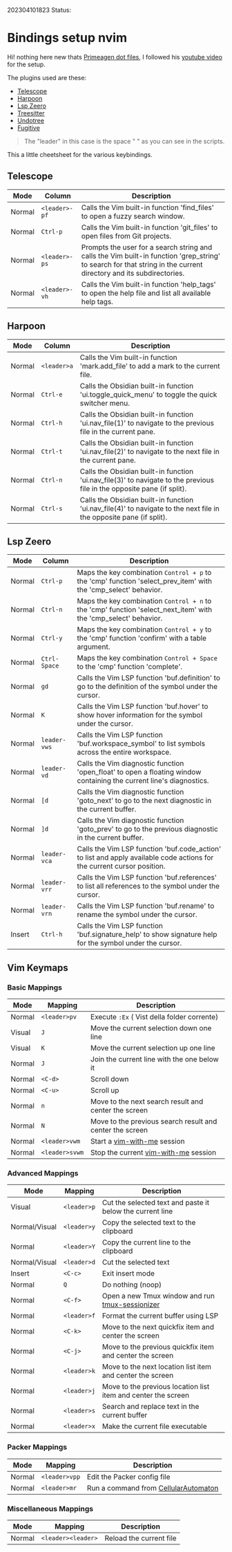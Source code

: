 202304101823
Status: 

# Bindings setup nvim

Hi!  nothing here new thats [Primeagen dot files](https://github.com/ThePrimeagen/init.lua), I followed his [youtube video](https://www.youtube.com/watch?v=w7i4amO_zaE) for the setup.

The plugins used are these:
- [Telescope](https://github.com/nvim-telescope/telescope.nvim)
- [Harpoon](https://github.com/ThePrimeagen/harpoon)
- [Lsp Zeero](https://github.com/VonHeikemen/lsp-zero.nvim)
- [Treesitter](https://github.com/nvim-treesitter/nvim-treesitter)
- [Undotree](https://github.com/mbbill/undotree)
- [Fugitive](https://github.com/tpope/vim-fugitive)

> The "leader" in this case is the space " " as you can see in the scripts.

This a little cheetsheet for the various keybindings.
## Telescope
| Mode | Column  | Description                                                                                                                      |
|------|---------|----------------------------------------------------------------------------------------------------------------------------------|
| Normal    | `<leader>-pf` | Calls the Vim built-in function 'find_files' to open a fuzzy search window.                                                       |
| Normal    | `Ctrl-p`     | Calls the Vim built-in function 'git_files' to open files from Git projects.                                                      |
| Normal    | `<leader>-ps` | Prompts the user for a search string and calls the Vim built-in function 'grep_string' to search for that string in the current directory and its subdirectories. |
| Normal    | `<leader>-vh` | Calls the Vim built-in function 'help_tags' to open the help file and list all available help tags.                               |


## Harpoon 

| Mode | Column   | Description                                                                                                                                 |
|------|----------|---------------------------------------------------------------------------------------------------------------------------------------------|
| Normal    | `<leader>a` | Calls the Vim built-in function 'mark.add_file' to add a mark to the current file.                                                            |
| Normal    | `Ctrl-e`      | Calls the Obsidian built-in function 'ui.toggle_quick_menu' to toggle the quick switcher menu.                                                |
| Normal    | `Ctrl-h`      | Calls the Obsidian built-in function 'ui.nav_file(1)' to navigate to the previous file in the current pane.                                   |
| Normal    | `Ctrl-t`      | Calls the Obsidian built-in function 'ui.nav_file(2)' to navigate to the next file in the current pane.                                       |
| Normal    | `Ctrl-n`      | Calls the Obsidian built-in function 'ui.nav_file(3)' to navigate to the previous file in the opposite pane (if split).                       |
| Normal    | `Ctrl-s`      | Calls the Obsidian built-in function 'ui.nav_file(4)' to navigate to the next file in the opposite pane (if split).                           |

## Lsp Zeero

| Mode | Column            | Description                                                                                                   |
| ---  |-------------------|---------------------------------------------------------------------------------------------------------------|
| Normal| `Ctrl-p`           | Maps the key combination `Control + p` to the 'cmp' function 'select_prev_item' with the 'cmp_select' behavior. |
| Normal | `Ctrl-n`           | Maps the key combination `Control + n` to the 'cmp' function 'select_next_item' with the 'cmp_select' behavior. |
| Normal | `Ctrl-y `          | Maps the key combination `Control + y` to the 'cmp' function 'confirm' with a table argument.                   |
| Normal | `Ctrl-Space`       | Maps the key combination `Control + Space` to the 'cmp' function 'complete'.                                  |
| Normal    | `gd`                | Calls the Vim LSP function 'buf.definition' to go to the definition of the symbol under the cursor.                    |
| Normal    | `K `                | Calls the Vim LSP function 'buf.hover' to show hover information for the symbol under the cursor.                       |
| Normal    | `leader-vws`        | Calls the Vim LSP function 'buf.workspace_symbol' to list symbols across the entire workspace.                          |
| Normal    | `leader-vd`         | Calls the Vim diagnostic function 'open_float' to open a floating window containing the current line's diagnostics.   |
| Normal    | `[d`                | Calls the Vim diagnostic function 'goto_next' to go to the next diagnostic in the current buffer.                       |
| Normal    | `]d`                | Calls the Vim diagnostic function 'goto_prev' to go to the previous diagnostic in the current buffer.                   |
| Normal    | `leader-vca `       | Calls the Vim LSP function 'buf.code_action' to list and apply available code actions for the current cursor position. |
| Normal    | `leader-vrr`        | Calls the Vim LSP function 'buf.references' to list all references to the symbol under the cursor.                       |
| Normal    | `leader-vrn`        | Calls the Vim LSP function 'buf.rename' to rename the symbol under the cursor.                                           |
| Insert    | `Ctrl-h`               | Calls the Vim LSP function 'buf.signature_help' to show signature help for the symbol under the cursor.                 |



## Vim Keymaps

### Basic Mappings

| Mode | Mapping | Description |
| --- | --- | --- |
| Normal | `<leader>pv` | Execute `:Ex` ( Vist della folder corrente) |
| Visual | `J` | Move the current selection down one line |
| Visual | `K` | Move the current selection up one line |
| Normal | `J` | Join the current line with the one below it |
| Normal | `<C-d>` | Scroll down |
| Normal | `<C-u>` | Scroll up |
| Normal | `n` | Move to the next search result and center the screen |
| Normal | `N` | Move to the previous search result and center the screen |
| Normal | `<leader>vwm` | Start a [vim-with-me](https://github.com/davidgranstrom/vim-with-me) session |
| Normal | `<leader>svwm` | Stop the current [vim-with-me](https://github.com/davidgranstrom/vim-with-me) session |

### Advanced Mappings

| Mode | Mapping | Description |
| --- | --- | --- |
| Visual | `<leader>p` | Cut the selected text and paste it below the current line |
| Normal/Visual | `<leader>y` | Copy the selected text to the clipboard |
| Normal | `<leader>Y` | Copy the current line to the clipboard |
| Normal/Visual | `<leader>d` | Cut the selected text |
| Insert | `<C-c>` | Exit insert mode |
| Normal | `Q` | Do nothing (noop) |
| Normal | `<C-f>` | Open a new Tmux window and run [tmux-sessionizer](https://github.com/jbnicolai/tmux-sessionizer) |
| Normal | `<leader>f` | Format the current buffer using LSP |
| Normal | `<C-k>` | Move to the next quickfix item and center the screen |
| Normal | `<C-j>` | Move to the previous quickfix item and center the screen |
| Normal | `<leader>k` | Move to the next location list item and center the screen |
| Normal | `<leader>j` | Move to the previous location list item and center the screen |
| Normal | `<leader>s` | Search and replace text in the current buffer |
| Normal | `<leader>x` | Make the current file executable |

### Packer Mappings

| Mode | Mapping | Description |
| --- | --- | --- |
| Normal | `<leader>vpp` | Edit the Packer config file |
| Normal | `<leader>mr` | Run a command from [CellularAutomaton](https://github.com/CellularAutomaton) |

### Miscellaneous Mappings

| Mode | Mapping | Description |
| --- | --- | --- |
| Normal | `<leader><leader>` | Reload the current file |
  

